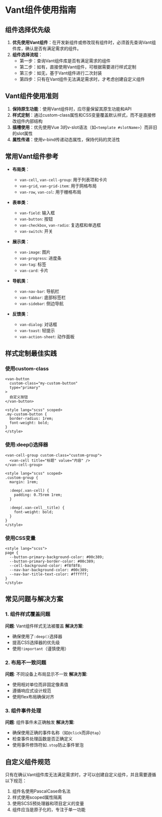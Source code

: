 # Vant组件使用指南

## 组件选择优先级
1. **优先使用Vant组件**：在开发新组件或修改现有组件时，必须首先查询Vant组件库，确认是否有满足需求的组件。
2. **组件选择流程**：
   - 第一步：查询Vant组件库是否有满足需求的组件
   - 第二步：如有，直接使用Vant组件，可根据需要进行样式定制
   - 第三步：如无，基于Vant组件进行二次封装
   - 第四步：只有在Vant组件无法满足需求时，才考虑创建自定义组件

## Vant组件使用准则
1. **保持原生功能**：使用Vant组件时，应尽量保留其原生功能和API
2. **样式定制**：通过custom-class属性和CSS变量覆盖默认样式，而不是直接修改组件内部结构
3. **插槽使用**：优先使用Vue 3的v-slot语法（如`<template #slotName>`）而非旧的slot属性
4. **属性传递**：使用v-bind传递动态属性，保持代码的灵活性

## 常用Vant组件参考
- **布局类**：
  - `van-cell`, `van-cell-group`: 用于列表项和卡片
  - `van-grid`, `van-grid-item`: 用于网格布局
  - `van-row`, `van-col`: 用于栅格布局
  
- **表单类**：
  - `van-field`: 输入框
  - `van-button`: 按钮
  - `van-checkbox`, `van-radio`: 复选框和单选框
  - `van-switch`: 开关
  
- **展示类**：
  - `van-image`: 图片
  - `van-progress`: 进度条
  - `van-tag`: 标签
  - `van-card`: 卡片
  
- **导航类**：
  - `van-nav-bar`: 导航栏
  - `van-tabbar`: 底部标签栏
  - `van-sidebar`: 侧边导航
  
- **反馈类**：
  - `van-dialog`: 对话框
  - `van-toast`: 轻提示
  - `van-action-sheet`: 动作面板

## 样式定制最佳实践

### 使用custom-class
```vue
<van-button 
  custom-class="my-custom-button" 
  type="primary"
>
  自定义按钮
</van-button>

<style lang="scss" scoped>
.my-custom-button {
  border-radius: 1rem;
  font-weight: bold;
}
</style>
```

### 使用:deep()选择器
```vue
<van-cell-group custom-class="custom-group">
  <van-cell title="标题" value="内容" />
</van-cell-group>

<style lang="scss" scoped>
.custom-group {
  margin: 1rem;
  
  :deep(.van-cell) {
    padding: 0.75rem 1rem;
  }
  
  :deep(.van-cell__title) {
    font-weight: bold;
  }
}
</style>
```

### 使用CSS变量
```vue
<style lang="scss">
page {
  --button-primary-background-color: #00c389;
  --button-primary-border-color: #00c389;
  --cell-background-color: #f8f8f8;
  --nav-bar-background-color: #00c389;
  --nav-bar-title-text-color: #ffffff;
}
</style>
```

## 常见问题与解决方案

### 1. 组件样式覆盖问题
**问题**: Vant组件样式无法被覆盖
**解决方案**: 
- 确保使用了`:deep()`选择器
- 提高CSS选择器的优先级
- 使用`!important`（谨慎使用）

### 2. 布局不一致问题
**问题**: 不同设备上布局显示不一致
**解决方案**:
- 使用相对单位而非固定像素值
- 遵循响应式设计规范
- 使用flex布局确保对齐

### 3. 组件事件处理
**问题**: 组件事件未正确触发
**解决方案**:
- 确保使用正确的事件名称（如`@click`而非`@tap`）
- 检查事件处理函数是否正确定义
- 使用事件修饰符如`.stop`防止事件冒泡

## 自定义组件规范
只有在确认Vant组件库无法满足需求时，才可以创建自定义组件，并且需要遵循以下规范：
1. 组件名使用PascalCase命名法
2. 样式使用scoped属性隔离
3. 使用SCSS预处理器和项目定义的变量
4. 组件应当是原子化的，专注于单一功能
